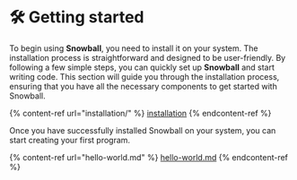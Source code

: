 # 🛠 Getting started

To begin using **Snowball**, you need to install it on your system. The installation process is straightforward and designed to be user-friendly. By following a few simple steps, you can quickly set up **Snowball** and start writing code. This section will guide you through the installation process, ensuring that you have all the necessary components to get started with Snowball.

{% content-ref url="installation/" %}
[installation](installation/)
{% endcontent-ref %}

Once you have successfully installed Snowball on your system, you can start creating your first program.

{% content-ref url="hello-world.md" %}
[hello-world.md](hello-world.md)
{% endcontent-ref %}
